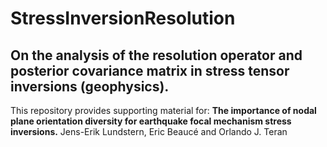 # StressInversionResolution
On the analysis of the resolution operator and posterior covariance matrix in stress tensor inversions (geophysics).
--------------------------------------------------------------------------------------------------------------------

This repository provides supporting material for:
**The importance of nodal plane orientation diversity for earthquake focal mechanism stress inversions.**
Jens-Erik Lundstern, Eric Beaucé and Orlando J. Teran
